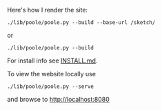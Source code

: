 Here's how I render the site:

	./lib/poole/poole.py --build --base-url /sketch/

or

	./lib/poole/poole.py --build


For install info see [INSTALL.md](INSTALL.md).

To view the website locally use

	./lib/poole/poole.py --serve

and browse to [http://localhost:8080](http://localhost:8080)
